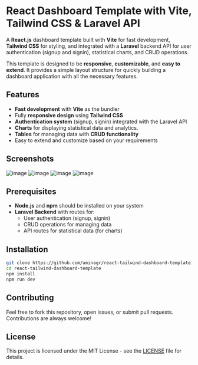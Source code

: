 # React Dashboard Template with Vite, Tailwind CSS & Laravel API

A **React.js** dashboard template built with **Vite** for fast development, **Tailwind CSS** for styling, and integrated with a **Laravel** backend API for user authentication (signup and signin), statistical charts, and CRUD operations.

This template is designed to be **responsive**, **customizable**, and **easy to extend**. It provides a simple layout structure for quickly building a dashboard application with all the necessary features.

## Features

- **Fast development** with **Vite** as the bundler
- Fully **responsive design** using **Tailwind CSS**
- **Authentication system** (signup, signin) integrated with the Laravel API
- **Charts** for displaying statistical data and analytics.
- **Tables** for managing data with **CRUD functionality**
- Easy to extend and customize based on your requirements

## Screenshots
 ![image](https://github.com/user-attachments/assets/f41f2f60-8957-45b1-b29e-95f528ef9099)
 ![image](https://github.com/user-attachments/assets/481f175a-cd1e-4d72-b9ab-8b1b26a66df4)
 ![image](https://github.com/user-attachments/assets/152d44db-fff2-4549-9244-8c1e5ffac876)
 ![image](https://github.com/user-attachments/assets/ab8dbfc8-19b7-4b83-8f6f-47180933855e)


## Prerequisites

- **Node.js** and **npm** should be installed on your system
- **Laravel Backend** with routes for:
  - User authentication (signup, signin)
  - CRUD operations for managing data
  - API routes for statistical data (for charts)

## Installation

```bash
git clone https://github.com/aminagr/react-tailwind-dashboard-template.git 
cd react-tailwind-dashboard-template
npm install
npm run dev
``` 
## Contributing

Feel free to fork this repository, open issues, or submit pull requests. Contributions are always welcome!

## License

This project is licensed under the MIT License - see the [LICENSE](LICENSE) file for details.
